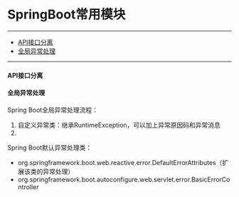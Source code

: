 # SpringBoot常用模块
---

- [API接口分离](#api接口分离)
- [全局异常处理](#全局异常处理)


---


#### API接口分离



#### 全局异常处理

Spring Boot全局异常处理流程：

1. 自定义异常类：继承RuntimeException，可以加上异常原因码和异常消息
2. 

Spring Boot默认异常处理类：

+ org.springframework.boot.web.reactive.error.DefaultErrorAttributes（扩展该类的异常处理）
+ org.springframework.boot.autoconfigure.web.servlet.error.BasicErrorController